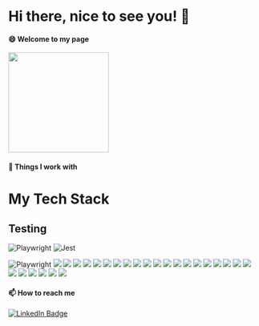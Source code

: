 # Hi there, nice to see you! 👋

#### 😄 Welcome to my page

<div id="header" align="left">
  <img src="https://media.giphy.com/media/v1.Y2lkPTc5MGI3NjExMWdtMWJ2N2l2aHdnNWY3cWZmaDN6YWhtdDFxYm9lYTY3NXZzamhyeCZlcD12MV9pbnRlcm5hbF9naWZfYnlfaWQmY3Q9Zw/fzyOvQ7jJplVHhz895/giphy.gif" width="200"/>
</div>
<p ></p>

#### 🔭 Things I work with

# My Tech Stack

## Testing
![Playwright](https://img.shields.io/badge/Playwright-%232EAD33?style=for-the-badge&logo=playwright&logoColor=white) ![Jest](https://img.shields.io/badge/Jest-100%25-yellow?style=for-the-badge&logo=jest&logoColor=black)

<p align="left">
<img src="https://img.shields.io/badge/Playwright-v1.45-%232EAD33?style=for-the-badge&#x26;logo=playwright&#x26;logoColor=white" alt="Playwright">  
<img src="https://img.shields.io/badge/javascript-%23323330.svg?style=for-the-badge&logo=javascript&logoColor=%23F7DF1E">
<img src="https://img.shields.io/badge/tailwindcss-%2338B2AC.svg?style=for-the-badge&logo=tailwind-css&logoColor=white">
<img src="https://img.shields.io/badge/html5-%23E34F26.svg?style=for-the-badge&logo=html5&logoColor=white">
<img src="https://img.shields.io/badge/-cypress-%23E5E5E5?style=for-the-badge&logo=cypress&logoColor=058a5e">
<img src="https://img.shields.io/badge/expo-1C1E24?style=for-the-badge&logo=expo&logoColor=#D04A37">
<img src="https://img.shields.io/badge/-selenium-%43B02A?style=for-the-badge&logo=selenium&logoColor=white">
<img src="https://img.shields.io/badge/Postman-FF6C37?style=for-the-badge&logo=postman&logoColor=white">
<img src="https://img.shields.io/badge/-Swagger-%23Clojure?style=for-the-badge&logo=swagger&logoColor=white">
<img src="https://img.shields.io/badge/less-2B4C80?style=for-the-badge&logo=less&logoColor=white">
<img src="https://img.shields.io/badge/r-%23276DC3.svg?style=for-the-badge&logo=r&logoColor=white">
<img src="https://img.shields.io/badge/Visual%20Studio%20Code-0078d7.svg?style=for-the-badge&logo=visual-studio-code&logoColor=white">
<img src="https://img.shields.io/badge/IntelliJIDEA-000000.svg?style=for-the-badge&logo=intellij-idea&logoColor=white">
<img src="https://img.shields.io/badge/jenkins-%232C5263.svg?style=for-the-badge&logo=jenkins&logoColor=white">
<img src="https://img.shields.io/badge/MongoDB-%234ea94b.svg?style=for-the-badge&logo=mongodb&logoColor=white">
<img src="https://img.shields.io/badge/mysql-%2300000f.svg?style=for-the-badge&logo=mysql&logoColor=white">
<img src="https://img.shields.io/badge/git-%23F05033.svg?style=for-the-badge&logo=git&logoColor=white">
<img src="https://img.shields.io/badge/github-%23121011.svg?style=for-the-badge&logo=github&logoColor=white">
<img src="https://img.shields.io/badge/jira-%230A0FFF.svg?style=for-the-badge&logo=jira&logoColor=white">
<img src="https://img.shields.io/badge/azure-%230072C6.svg?style=for-the-badge&logo=microsoftazure&logoColor=white">
<img src="https://img.shields.io/badge/power_bi-F2C811?style=for-the-badge&logo=powerbi&logoColor=black">
<img src="https://img.shields.io/badge/Windows-0078D6?style=for-the-badge&logo=windows&logoColor=white">
<img src="https://img.shields.io/badge/mac%20os-000000?style=for-the-badge&logo=macos&logoColor=F0F0F0">
<img src="https://img.shields.io/badge/iOS-000000?style=for-the-badge&logo=ios&logoColor=white">
<img src="https://img.shields.io/badge/Android-3DDC84?style=for-the-badge&logo=android&logoColor=white">
<img src="https://img.shields.io/badge/Android%20Studio-3DDC84.svg?style=for-the-badge&logo=android-studio&logoColor=white">
<img src="https://img.shields.io/badge/Xcode-007ACC?style=for-the-badge&logo=Xcode&logoColor=white">
</p>
<p ></p>





<!-- #### My Contacts -->
#### 📫 How to reach me
<a href="https://www.linkedin.com/in/borisjacobinfo/">
    <img src="https://img.shields.io/badge/LinkedIn-blue?style=for-the-badge&logo=linkedin&logoColor=white" alt="LinkedIn Badge"/>



<!--
**Borolgine/Borolgine** is a ✨ _special_ ✨ repository because its `README.md` (this file) appears on your GitHub profile.

Here are some ideas to get you started:

- 🔭 I’m currently working on ...
- 🌱 I’m currently learning ...
- 👯 I’m looking to collaborate on ...
- 🤔 I’m looking for help with ...
- 💬 Ask me about ...
- 📫 How to reach me: ...
- 😄 Pronouns: ...
- ⚡ Fun fact: ...
-->
